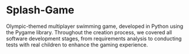 # Splash-Game
Olympic-themed multiplayer swimming game, developed in Python using the Pygame library. Throughout the creation process, we covered all software development stages, from requirements analysis to conducting tests with real children to enhance the gaming experience.
